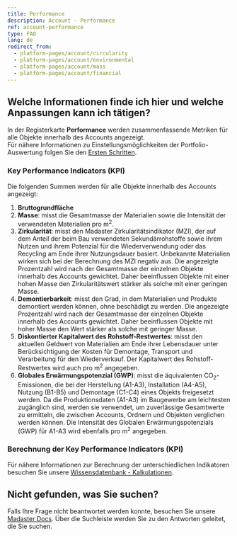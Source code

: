 ```yaml
---
title: Performance
description: Account - Performance
ref: account-performance
type: FAQ
lang: de
redirect_from:
  - platform-pages/account/circularity
  - platform-pages/account/environmental
  - platform-pages/account/mass
  - platform-pages/account/financial
---
```


## Welche Informationen finde ich hier und welche Anpassungen kann ich tätigen?
In der Registerkarte **Performance** werden zusammenfassende Metriken für alle Objekte innerhalb des Accounts angezeigt. </br> Für nähere Informationen zu Einstellungsmöglichkeiten der Portfolio-Auswertung folgen Sie den <a href="https://docs-t.madaster.com/de/de/get-started/portfolio-insights-and-performance.html" target="_blank">Ersten Schritten</a>.

### Key Performance Indicators (KPI)
Die folgenden Summen werden für alle Objekte innerhalb des Accounts angezeigt:

1. **Bruttogrundfläche**
1. **Masse**: misst die Gesamtmasse der Materialien sowie die Intensität der verwendeten Materialien pro m<sup>2</sup>.
1. **Zirkularität**: misst den Madaster Zirkularitätsindikator (MZI), der auf dem Anteil der beim Bau verwendeten Sekundärrohstoffe sowie ihrem Nutzen und ihrem Potenzial für die Wiederverwendung oder das Recycling am Ende ihrer Nutzungsdauer basiert. Unbekannte Materialien wirken sich bei der Berechnung des MZI negativ aus. Die angezeigte Prozentzahl wird nach der Gesamtmasse der einzelnen Objekte innerhalb des Accounts gewichtet. Daher beeinflussen Objekte mit einer hohen Masse den Zirkularitätswert stärker als solche mit einer geringen Masse.
1. **Demontierbarkeit**: misst den Grad, in dem Materialien und Produkte demontiert werden können, ohne beschädigt zu werden. Die angezeigte Prozentzahl wird nach der Gesamtmasse der einzelnen Objekte innerhalb des Accounts gewichtet. Daher beeinflussen Objekte mit hoher Masse den Wert stärker als solche mit geringer Masse. 
1. **Diskontierter Kapitalwert des Rohstoff-Restwertes**: misst den aktuellen Geldwert von Materialien am Ende ihrer Lebensdauer unter Berücksichtigung der Kosten für Demontage, Transport und Verarbeitung für den Wiederverkauf. Der Kapitalwert des Rohstoff-Restwertes wird auch pro m<sup>2</sup> angegeben.
1. **Globales Erwärmungspotenzial (GWP)**: misst die äquivalenten CO<sub>2</sub>-Emissionen, die bei der Herstellung (A1-A3), Installation (A4-A5), Nutzung (B1-B5) und Demontage (C1-C4) eines Objekts freigesetzt werden. Da die Produktionsdaten (A1-A3) im Baugewerbe am leichtesten zugänglich sind, werden sie verwendet, um zuverlässige Gesamtwerte zu ermitteln, die zwischen Accounts, Ordnern und Objekten verglichen werden können. Die Intensität des Globalen Erwärmungspotenzials (GWP) für A1-A3 wird ebenfalls pro m<sup>2</sup> angegeben.

### Berechnung der Key Performance Indicators (KPI)
Für nähere Informationen zur Berechnung der unterschiedlichen Indikatoren besuchen Sie unsere <a href="https://docs-t.madaster.com/de/de/knowledge-base/calculations" target="_blank">Wissensdatenbank - Kalkulationen</a>.

## Nicht gefunden, was Sie suchen?
Falls Ihre Frage nicht beantwortet werden konnte, besuchen Sie unsere <a href="https://docs-t.madaster.com/de/de/" target="_blank">Madaster Docs</a>. Über die Suchleiste werden Sie zu den Antworten geleitet, die Sie suchen.  